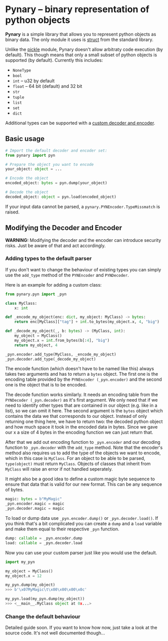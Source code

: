 # Pynary – binary representation of python objects

**Pynary** is a simple library that allows you to represent python objects as binary data. The only module it uses is [struct](https://docs.python.org/3/library/struct.html) from the standard library.

Unlike the [pickle](https://docs.python.org/3/library/pickle.html) module, Pynary doesn't allow arbitraty code execution (by default). This though means that only
a small subset of python objects is supported (by default). Currently this
includes:
- `NoneType`
- `bool`
- `int` – u32 by default
- `float` – 64 bit (default) and 32 bit 
- `str`
- `tuple`
- `list`
- `set`
- `dict`

Additional types can be supported with a [custom decoder and encoder](#modifying-the-decoder-and-encoder).

## Basic usage

```python
# Import the default decoder and encoder set:
from pynary import pyn

# Prepare the object you want to encode
your_object: object = ...

# Encode the object
encoded_object: bytes = pyn.dump(your_object)

# Decode the object
decoded_object: object = pyn.load(encoded_object)
```

If your input data cannot be parsed, a `pynary.PYNEncoder.TypeMissmatch` is
raised.

## Modifying the Decoder and Encoder

**WARNING:** Modifying the decoder and the encoder can introduce security risks.
Just be aware of that and act accordingly.

### Adding types to the default parser

If you don't want to change the behaviour of existing types you can simply
use the `add_type` method of the `PYNEncoder` and `PYNDecoder`.

Here is an example for adding a custom class:

```python
from pynary.pyn import _pyn

class MyClass:
    x: int

def _encode_my_object(enc: dict, my_object: MyClass) -> bytes:
    return enc[MyClass]["tag"] + int.to_bytes(my_object.x, 4, "big")

def _decode_my_object(_, b: bytes) -> (MyClass, int):
    my_object = MyClass()
    my_object.x = int.from_bytes(b[:4], "big")
    return my_object, 4

_pyn.encoder.add_type(MyClass, _encode_my_object)
_pyn.decoder.add_type(_decode_my_object)
```

The encode function (which doesn't have to be named like this) always takes two
arguments and has to return a `bytes` object. The first one is the encoding
table provided by the `PYNEncoder (_pyn.encoder)` and the second one is the object
that is to be encoded. 


The decode function works similarly. It needs an encoding table from the `PYNDecoder (_pyn.decoder)` as it's first argument. We only need that if we need 
to identify other types that are contained in our object (e.g. like in a list), so
we can omit it here. The second argument is the `bytes` object which contains the
data we that corresponds to our object. Instead of only returning one thing here,
we have to return two: the decoded python object and how much space it took in the
encoded data in bytes. Since we gave our x a size of 4 bytes in the encoding function we can just return that.

After that we add out encoding function to `_pyn.encoder` and our decoding function to `_pyn.decoder` with the `add_type` method. Note that the encoder's
method also requires us to add the type of the objects we want to encode, which in
this case is `MyClass`. For an object to be able to be parsed, `type(object)` must
return `MyClass`. Objects of classes that inherit from `MyClass` will raise an
error if not handled seperately.

It might also be a good idea to define a custom magic byte sequence to ensure
that data that is valid for our new format. This can be any sequence of bytes.
```python
magic: bytes = b"MyMagic"
_pyn.encoder.magic = magic
_pyn.decoder.magic = magic
```

To load or dump data use `_pyn.encoder.dump()` or `_pyn.decoder.load()`. If you
think that's a bit complicated you can create a `dump` and a `load` variable and
make them equal to their respective `_pyn` function.

```python
dump: callable = _pyn.encoder.dump
load: callable = _pyn.decoder.load
```

Now you can use your custom parser just like you would use the default.

```python
import my_pyn

my_object = MyClass()
my_object.x = 12

my_pyn.dump(my_object)
>>> b'\x07MyMagic\t\x00\x00\x00\x0c'

my_pyn.load(my_pyn.dump(my_object))
>>> <__main__.MyClass object at 0x...>
```

### Change the default behaviour
Detailed guide soon. If you want to know how now, just take a look at the source code. It's not well documented though...
